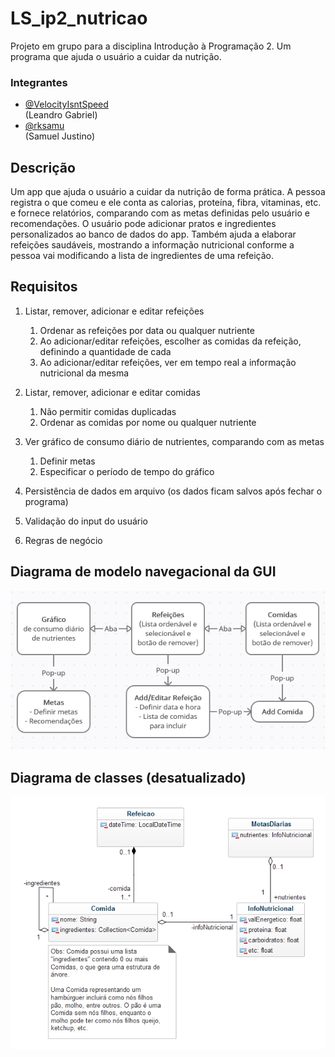 # LS_ip2_nutricao

Projeto em grupo para a disciplina Introdução à Programação 2. Um programa que ajuda o usuário a cuidar da nutrição.

### Integrantes

- [@VelocityIsntSpeed](https://github.com/VelocityIsntSpeed/)
  <br/> (Leandro Gabriel)
- [@rksamu](https://github.com/rksamu/)
  <br/> (Samuel Justino)

## Descrição

Um app que ajuda o usuário a cuidar da nutrição de forma prática. A pessoa registra o que comeu e ele conta as calorias, proteína, fibra, vitaminas, etc. e fornece relatórios, comparando com as metas definidas pelo usuário e recomendações. O usuário pode adicionar pratos e ingredientes personalizados ao banco de dados do app. Também ajuda a elaborar refeições saudáveis, mostrando a informação nutricional conforme a pessoa vai modificando a lista de ingredientes de uma refeição.

## Requisitos

1. Listar, remover, adicionar e editar refeições
    1. Ordenar as refeições por data ou qualquer nutriente
    2. Ao adicionar/editar refeições, escolher as comidas da refeição, definindo a quantidade de cada
    3. Ao adicionar/editar refeições, ver em tempo real a informação nutricional da mesma

2. Listar, remover, adicionar e editar comidas
    1. Não permitir comidas duplicadas
    2. Ordenar as comidas por nome ou qualquer nutriente

3. Ver gráfico de consumo diário de nutrientes, comparando com as metas
    1. Definir metas
    2. Especificar o período de tempo do gráfico

4. Persistência de dados em arquivo (os dados ficam salvos após fechar o programa)

5. Validação do input do usuário

6. Regras de negócio

## Diagrama de modelo navegacional da GUI
![Diagrama de modelo navegacional da GUI](modelo-navegacional.png)

## Diagrama de classes (desatualizado)
![Diagrama de classes UML](diagrama-de-classes.png)
